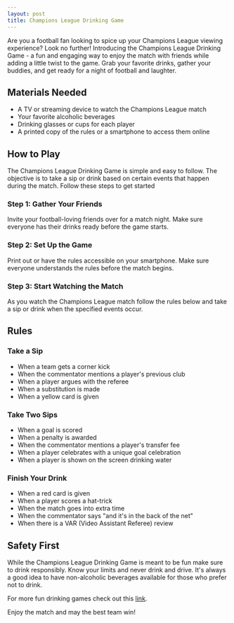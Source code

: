 ```yaml
---
layout: post
title: Champions League Drinking Game
---
```



Are you a football fan looking to spice up your Champions League viewing experience? Look no further! Introducing the Champions League Drinking Game - a fun and engaging way to enjoy the match with friends while adding a little twist to the game. Grab your favorite drinks, gather your buddies, and get ready for a night of football and laughter.

## Materials Needed

- A TV or streaming device to watch the Champions League match
- Your favorite alcoholic beverages
- Drinking glasses or cups for each player
- A printed copy of the rules or a smartphone to access them online

## How to Play

The Champions League Drinking Game is simple and easy to follow. The objective is to take a sip or drink based on certain events that happen during the match. Follow these steps to get started

### Step 1: Gather Your Friends

Invite your football-loving friends over for a match night. Make sure everyone has their drinks ready before the game starts.

### Step 2: Set Up the Game

Print out or have the rules accessible on your smartphone. Make sure everyone understands the rules before the match begins.

### Step 3: Start Watching the Match

As you watch the Champions League match follow the rules below and take a sip or drink when the specified events occur.

## Rules

### Take a Sip

- When a team gets a corner kick
- When the commentator mentions a player's previous club
- When a player argues with the referee
- When a substitution is made
- When a yellow card is given

### Take Two Sips

- When a goal is scored
- When a penalty is awarded
- When the commentator mentions a player's transfer fee
- When a player celebrates with a unique goal celebration
- When a player is shown on the screen drinking water

### Finish Your Drink

- When a red card is given
- When a player scores a hat-trick
- When the match goes into extra time
- When the commentator says "and it's in the back of the net"
- When there is a VAR (Video Assistant Referee) review

## Safety First

While the Champions League Drinking Game is meant to be fun make sure to drink responsibly. Know your limits and never drink and drive. It's always a good idea to have non-alcoholic beverages available for those who prefer not to drink.

For more fun drinking games check out this [link](https://drinkingdojo.com/games/most-likely-to).

Enjoy the match and may the best team win!